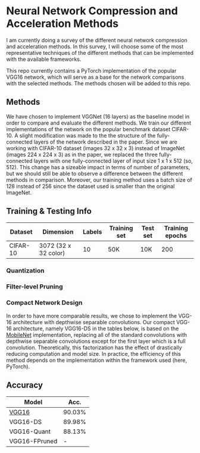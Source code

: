 # Neural Network Compression and Acceleration Methods

I am currently doing a survey of the different neural network 
compression and acceleration methods. In this survey, I will choose some 
of the most representative techniques of the different methods that can 
be implemented with the available frameworks.

This repo currently contains a PyTorch implementation of the popular 
VGG16 network, which will serve as a base for the network comparisons 
with the selected methods. The methods chosen will be added to this 
repo.

## Methods
We have chosen to implement VGGNet (16 layers) as the baseline model in order to compare and evaluate the different methods. We train our different implementations of the network on the popular benchmark dataset CIFAR-10. A slight modification was made to the the structure of the fully-connected layers of the network described in the paper. Since we are working with CIFAR-10 dataset (images 32 x 32 x 3) instead of ImageNet (images 224 x 224 x 3) as in the paper, we replaced the three fully-connected layers with one fully-connected layer of input size 1 x 1 x 512 (so, 512). This change has a sizeable impact in terms of number of parameters, but we should still be able to observe a difference between the different methods in comparison. Moreover, our training method uses a batch size of 128 instead of 256 since the dataset used is smaller than the original ImageNet.

## Training & Testing Info
| Dataset           | Dimension   | Labels   | Training set   | Test set   | Training epochs |
| ----------------- | ---------------------- | -------- | -------------- | ---------- | --------------- |
| CIFAR-10          | 3072 (32 x 32 color)   | 10   | 50K   | 10K   | 200 |

### Quantization

### Filter-level Pruning

### Compact Network Design
In order to have more comparable results, we chose to implement the VGG-16 architecture with depthwise separable convolutions. Our compact VGG-16 architecture, namely VGG16-DS in the tables below, is based on the [MobileNet](https://arxiv.org/abs/1704.04861) implementation, replacing all of the standard convolutions with depthwise separable convolutions except for the first layer which is a full convolution. Theoretically, this factorization has the effect of drastically reducing computation and model size. In practice, the efficiency of this method depends on the implementation within the framework used (here, PyTorch).

## Accuracy
| Model             | Acc.        |
| ----------------- | ----------- 
| [VGG16](https://arxiv.org/abs/1409.1556)          | 90.03% |
| VGG16-DS									        | 89.98% |
| VGG16-Quant									    | 88.13% |
| VGG16-FPruned									    | - |
